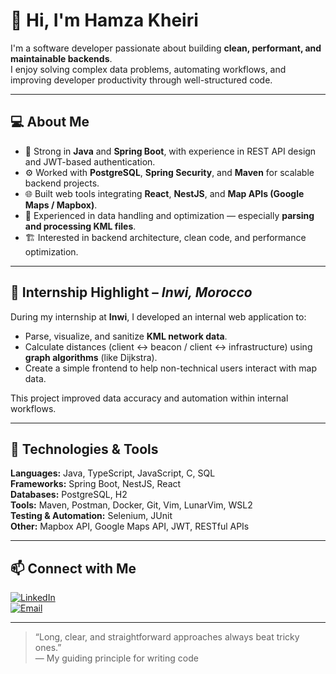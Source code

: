 # 👋 Hi, I'm Hamza Kheiri

I'm a software developer passionate about building **clean, performant, and maintainable backends**.  
I enjoy solving complex data problems, automating workflows, and improving developer productivity through well-structured code.

---

## 💻 About Me
- 🧠 Strong in **Java** and **Spring Boot**, with experience in REST API design and JWT-based authentication.  
- ⚙️ Worked with **PostgreSQL**, **Spring Security**, and **Maven** for scalable backend projects.  
- 🌐 Built web tools integrating **React**, **NestJS**, and **Map APIs (Google Maps / Mapbox)**.  
- 🧩 Experienced in data handling and optimization — especially **parsing and processing KML files**.
- 🏗️ Interested in backend architecture, clean code, and performance optimization.

---

## 🏢 Internship Highlight – *Inwi, Morocco*
During my internship at **Inwi**, I developed an internal web application to:
- Parse, visualize, and sanitize **KML network data**.  
- Calculate distances (client ↔ beacon / client ↔ infrastructure) using **graph algorithms** (like Dijkstra).  
- Create a simple frontend to help non-technical users interact with map data.  

This project improved data accuracy and automation within internal workflows.

---

## 🧰 Technologies & Tools
**Languages:** Java, TypeScript, JavaScript, C, SQL  
**Frameworks:** Spring Boot, NestJS, React  
**Databases:** PostgreSQL, H2  
**Tools:** Maven, Postman, Docker, Git, Vim, LunarVim, WSL2  
**Testing & Automation:** Selenium, JUnit  
**Other:** Mapbox API, Google Maps API, JWT, RESTful APIs

---

## 📫 Connect with Me
[![LinkedIn](https://img.shields.io/badge/LinkedIn-Hamza%20Kheiri-blue?logo=linkedin)](https://www.linkedin.com/in/hkheiri/)  
[![Email](https://img.shields.io/badge/Email-hamzakheiri%40example.com-red?logo=gmail)](mailto:hamza.kheiri@gmail.com)

---

> “Long, clear, and straightforward approaches always beat tricky ones.”  
> — My guiding principle for writing code
